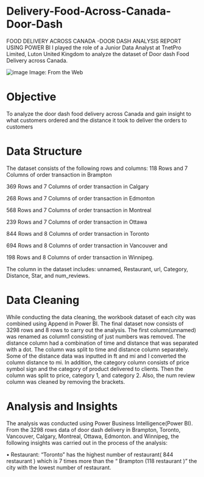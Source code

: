 # Delivery-Food-Across-Canada-Door-Dash

FOOD DELIVERY ACROSS CANADA -DOOR DASH ANALYSIS REPORT USING POWER BI
I played the role of a Junior Data Analyst at TnetPro Limited, Luton United Kingdom to analyze the dataset of Door dash Food Delivery across Canada.

![image](https://user-images.githubusercontent.com/109202217/179434266-b51788d9-8e48-47f6-a9f4-fae227df1ba6.png)
Image: From the Web

 

# Objective
To analyze the door dash food delivery across Canada  and gain insight to what customers ordered and the distance it took to deliver the orders to customers

# Data Structure
The dataset consists of  the following rows and columns:
118 Rows and 7 Columns of order transaction in Brampton

369 Rows and 7 Columns of order transaction in Calgary

268 Rows and 7 Columns of order transaction in Edmonton

568 Rows and 7 Columns of order transaction in Montreal

239 Rows and 7 Columns of order transaction in Ottawa

844 Rows and 8 Columns of order transaction in Toronto

694 Rows and 8 Columns of order transaction in Vancouver and 

198 Rows and 8  Columns of order transaction in Winnipeg.

  The column in the dataset includes: unnamed, Restaurant, url,  Category, Distance, Star, and num_reviews.

# Data Cleaning
While conducting the data cleaning,  the workbook dataset  of each city  was combined using Append in Power BI. 
The  final dataset now consists of  3298 rows and 8 rows  to carry out the analysis. The first column(unnamed) was renamed as column1 consisting of just numbers was removed.
The distance column  had a combination of  time and distance that was separated with a dot. The column was split to time and distance column separately.  Some of the distance data was inputted in ft and mi and I converted the column distance to mi.
In addition, the category column consists of price symbol sign and the category of product delivered to clients. Then the column was split to price, category 1, and category 2. Also, the num review column was cleaned by removing the brackets. 

# Analysis and Insights
The analysis was conducted using Power Business Intelligence(Power BI).
From the 3298 rows  data of door dash delivery  in  Brampton, Toronto, Vancouver, Calgary,  Montreal, Ottawa, Edmonton. and Winnipeg, the following insights was carried out in the process of the analysis:

•	Restaurant: “Toronto” has the highest number of restaurant( 844 restaurant  ) which  is  7 times more  than the “ Brampton (118 restaurant )” the  city with the lowest  number of  restaurant.
